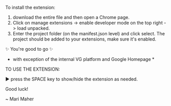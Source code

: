 To install the extension:

1. download the entire file and then open a Chrome page.
2. Click on manage extensions -> enable developer mode on the top right -> load unpacked.
3. Enter the project folder (on the manifest.json level) and click select.
   The project should be added to your extensions, make sure it's enabled.

✨ You're good to go ✨

- with exception of the internal VG platform and Google Homepage \*

TO USE THE EXTENSION:

▶️ press the SPACE key to show/hide the extension as needed.

Good luck!

~ Mari Maher
